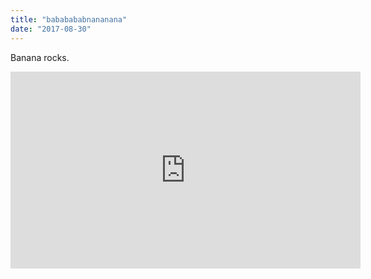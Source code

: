 ```yaml
---
title: "bababababnananana"
date: "2017-08-30"
---
```


Banana rocks.

<iframe width="560" height="315" src="https://www.youtube.com/embed/4n0xNbfJLR8" frameborder="0" allowfullscreen></iframe>